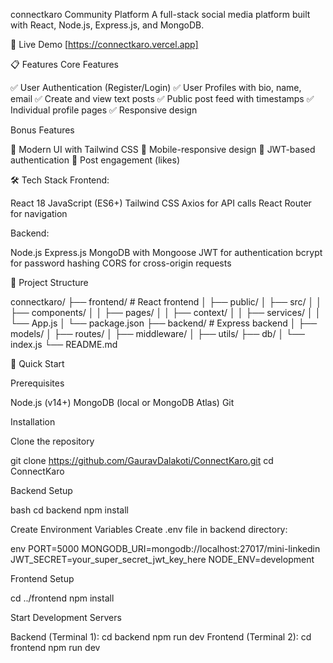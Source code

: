 connectkaro Community Platform
A full-stack social media platform built with React, Node.js, Express.js, and MongoDB.

🚀 Live Demo
[https://connectkaro.vercel.app]

📋 Features
Core Features

✅ User Authentication (Register/Login)
✅ User Profiles with bio, name, email
✅ Create and view text posts
✅ Public post feed with timestamps
✅ Individual profile pages
✅ Responsive design

Bonus Features

🎨 Modern UI with Tailwind CSS
📱 Mobile-responsive design
🔐 JWT-based authentication
💬 Post engagement (likes)

🛠️ Tech Stack
Frontend:

React 18
JavaScript (ES6+)
Tailwind CSS
Axios for API calls
React Router for navigation

Backend:

Node.js
Express.js
MongoDB with Mongoose
JWT for authentication
bcrypt for password hashing
CORS for cross-origin requests

📁 Project Structure

connectkaro/
├── frontend/                 # React frontend
│   ├── public/
│   ├── src/
│   │   ├── components/
│   │   ├── pages/
│   │   ├── context/
│   │   ├── services/
│   │   └── App.js
│   └── package.json
├── backend/                 # Express backend
│   ├── models/
│   ├── routes/
│   ├── middleware/
│   ├── utils/
    ├── db/
│   └── index.js
└── README.md

🚀 Quick Start

Prerequisites

Node.js (v14+)
MongoDB (local or MongoDB Atlas)
Git

Installation

Clone the repository

git clone https://github.com/GauravDalakoti/ConnectKaro.git
cd ConnectKaro

Backend Setup

bash cd backend
npm install

Create Environment Variables
Create .env file in backend directory:

env
PORT=5000
MONGODB_URI=mongodb://localhost:27017/mini-linkedin
JWT_SECRET=your_super_secret_jwt_key_here
NODE_ENV=development

Frontend Setup

cd ../frontend
npm install

Start Development Servers

Backend (Terminal 1):
cd backend
npm run dev
Frontend (Terminal 2):
cd frontend
npm run dev
